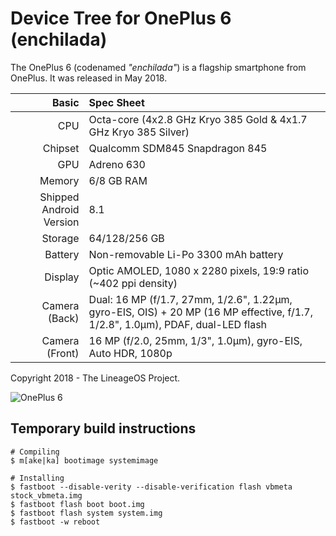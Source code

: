 # Device Tree for OnePlus 6 (enchilada)

The OnePlus 6 (codenamed _"enchilada"_) is a flagship smartphone from OnePlus.
It was released in May 2018.

| Basic                   | Spec Sheet                                                                                                                     |
| -----------------------:|:------------------------------------------------------------------------------------------------------------------------------ |
| CPU                     | Octa-core (4x2.8 GHz Kryo 385 Gold & 4x1.7 GHz Kryo 385 Silver)                                                                |
| Chipset                 | Qualcomm SDM845 Snapdragon 845                                                                                                 |
| GPU                     | Adreno 630                                                                                                                     |
| Memory                  | 6/8 GB RAM                                                                                                                     |
| Shipped Android Version | 8.1                                                                                                                            |
| Storage                 | 64/128/256 GB                                                                                                                  |
| Battery                 | Non-removable Li-Po 3300 mAh battery                                                                                           |
| Display                 | Optic AMOLED, 1080 x 2280 pixels, 19:9 ratio (~402 ppi density)                                                                |
| Camera (Back)           | Dual: 16 MP (f/1.7, 27mm, 1/2.6", 1.22µm, gyro-EIS, OIS) + 20 MP (16 MP effective, f/1.7, 1/2.8", 1.0µm), PDAF, dual-LED flash |
| Camera (Front)          | 16 MP (f/2.0, 25mm, 1/3", 1.0µm), gyro-EIS, Auto HDR, 1080p                                                                    |

Copyright 2018 - The LineageOS Project.

![OnePlus 6](https://cdn2.gsmarena.com/vv/pics/oneplus/oneplus-6-5.jpg "OnePlus 6")


## Temporary build instructions

```
# Compiling
$ m[ake|ka] bootimage systemimage

# Installing
$ fastboot --disable-verity --disable-verification flash vbmeta stock_vbmeta.img
$ fastboot flash boot boot.img
$ fastboot flash system system.img
$ fastboot -w reboot
```
